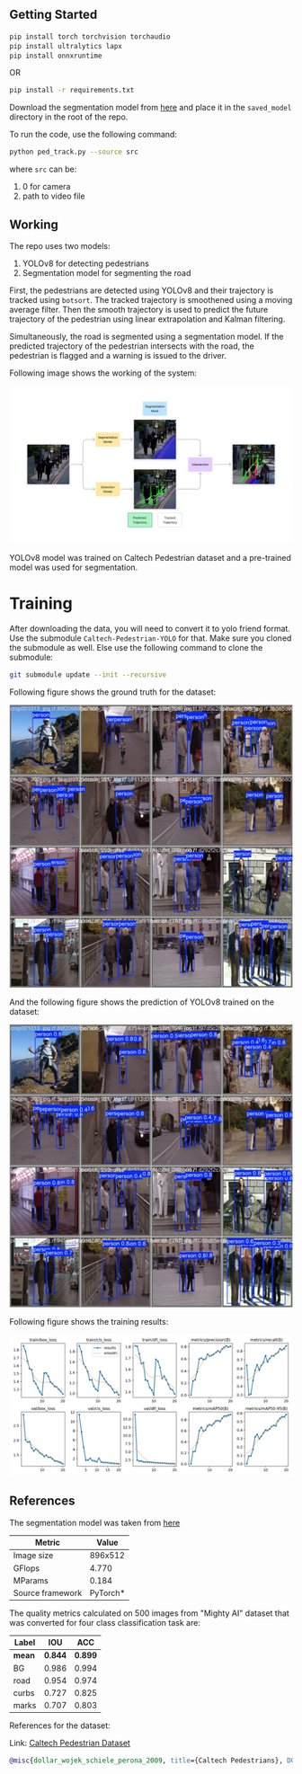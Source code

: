 ## Getting Started

```bash
pip install torch torchvision torchaudio
pip install ultralytics lapx
pip install onnxruntime
```

OR

```bash
pip install -r requirements.txt
```

Download the segmentation model from [here](https://github.com/PINTO0309/PINTO_model_zoo/tree/main/136_road-segmentation-adas-0001) and place it in the `saved_model` directory in the root of the repo.

To run the code, use the following command:

```bash
python ped_track.py --source src
```

where `src` can be:

1. 0 for camera
2. path to video file

## Working

The repo uses two models:

1. YOLOv8 for detecting pedestrians
2. Segmentation model for segmenting the road

First, the pedestrians are detected using YOLOv8 and their trajectory is tracked using `botsort`. The tracked trajectory is smoothened using a moving average filter. Then the smooth trajectory is used to predict the future trajectory of the pedestrian using linear extrapolation and Kalman filtering.

Simultaneously, the road is segmented using a segmentation model. If the predicted trajectory of the pedestrian intersects with the road, the pedestrian is flagged and a warning is issued to the driver.

Following image shows the working of the system:

![Working](./imgs/workflow.png)

YOLOv8 model was trained on Caltech Pedestrian dataset and a pre-trained model was used for segmentation.

# Training

After downloading the data, you will need to convert it to yolo friend format. Use the submodule `Caltech-Pedestrian-YOLO` for that. Make sure you cloned the submodule as well. Else use the following command to clone the submodule:

```bash
git submodule update --init --recursive
```

Following figure shows the ground truth for the dataset:

![Ground Truth](./imgs/dataGT.jpg)

And the following figure shows the prediction of YOLOv8 trained on the dataset:

![Segmentation](./imgs/dataPred.jpg)

Following figure shows the training results:

![Training](./imgs/results.jpg)

## References

The segmentation model was taken from [here](https://github.com/openvinotoolkit/open_model_zoo/tree/master/models/intel/road-segmentation-adas-0001)

| Metric           | Value     |
| ---------------- | --------- |
| Image size       | 896x512   |
| GFlops           | 4.770     |
| MParams          | 0.184     |
| Source framework | PyTorch\* |

The quality metrics calculated on 500 images from "Mighty AI" dataset
that was converted for four class classification task are:

| Label    | IOU       | ACC       |
| -------- | --------- | --------- |
| **mean** | **0.844** | **0.899** |
| BG       | 0.986     | 0.994     |
| road     | 0.954     | 0.974     |
| curbs    | 0.727     | 0.825     |
| marks    | 0.707     | 0.803     |

References for the dataset:

Link: [Caltech Pedestrian Dataset](https://data.caltech.edu/records/f6rph-90m20)

```bibtex
@misc{dollar_wojek_schiele_perona_2009, title={Caltech Pedestrians}, DOI={10.1109/CVPR.2009.5206631}, abstractNote={The dataset contains richly annotated video, recorded from a moving vehicle, with challenging images of low resolution and frequently occluded people. We propose improved evaluation metrics, demonstrating that commonly used per-window measures are flawed and can fail to predict performance on full images. This zip file includes folders containing the dataset, code, files, and ROC curve results.}, publisher={IEEE Conference on Computer Vision and Pattern Recognition}, author={Dollar, Piotr and Wojek, Christian and Schiele, Bernt and Perona, Pietro}, year={2009}, month={Jun} }
```
